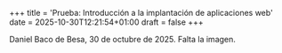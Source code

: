 +++
title = 'Prueba: Introducción a la implantación de aplicaciones web'
date = 2025-10-30T12:21:54+01:00
draft = false
+++

Daniel Baco de Besa, 30 de octubre de 2025.
Falta la imagen.
